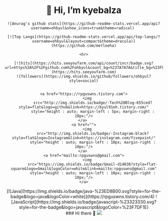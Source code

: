 <div align=center>
    <h1>👋 Hi, I’m kyebalza </h1>
</div>

<div align=center>

    ![Anurag's github stats](https://github-readme-stats.vercel.app/api?username=ohbyul&show_icons=true&theme=radical) 

    [![Top Langs](https://github-readme-stats.vercel.app/api/top-langs/?username=ohbyul&layout=compact&theme=dracula)](https://github.com/metleeha)

    <hr>

    [![hits](https://hits.seeyoufarm.com/api/count/incr/badge.svg?                      url=https%3A%2F%2Fgithub.com%2Fohbyul&count_bg=%237A7A7A&title_bg=%23FFADCC&icon=reverbnation.svg&icon_color=%23FF0000&title=hits&edge_flat=false)](https://hits.seeyoufarm.com)
    ![followers](https://img.shields.io/github/followers/ohbyul?style=social)


    <a href="https://rpguswns.tistory.com">
        <img 
            src="http://img.shields.io/badge/-Tech%20Blog-655ced?style=flat&logo=github&link=https://byul91oh.tistory.com/"
            style="height : auto; margin-left : 5px; margin-right : 10px;"/>
    </a> 
    <a href="">
        <img 
            src="http://img.shields.io/badge/-Instagram-black?style=flat&logo=Instagram&link=https://instagram.com/fivepxint/"
            style="height : auto; margin-left : 10px; margin-right : 10px;"/>
    </a> 
    <a href="mailto:rpguswns@gmail.com">
        <img 
            src="https://img.shields.io/badge/Gmail-d14836?style=flat-square&logo=Gmail&logoColor=white&link=mailto:rpguswns@gmail.com"
            style="height : auto; margin-left : 10px; margin-right : 10px;"/>
    </a>

</div>


<div align=center>
[![Java](https://img.shields.io/badge/java-%23ED8B00.svg?style=for-the-badge&logo=java&logoColor=white)](https://rpguswns.tistory.com/4)
![JavaScript](https://img.shields.io/badge/javascript-%23323330.svg?style=for-the-badge&logo=javascript&logoColor=%23F7DF1E)
<div>
### Hi there 👋


<img src="https://capsule-render.vercel.app/api?type=waving&color=auto&height=300&section=header&text=Editing%20MyProfile&fontSize=90"/>

<!--
**kyebalza/kyebalza** is a ✨ _special_ ✨ repository because its `README.md` (this file) appears on your GitHub profile.

Here are some ideas to get you started:

- 🔭 I’m currently working on ...
- 🌱 I’m currently learning ...
- 👯 I’m looking to collaborate on ...
- 🤔 I’m looking for help with ...
- 💬 Ask me about ...
- 📫 How to reach me: ...
- 😄 Pronouns: ...
- ⚡ Fun fact: ...
-->
